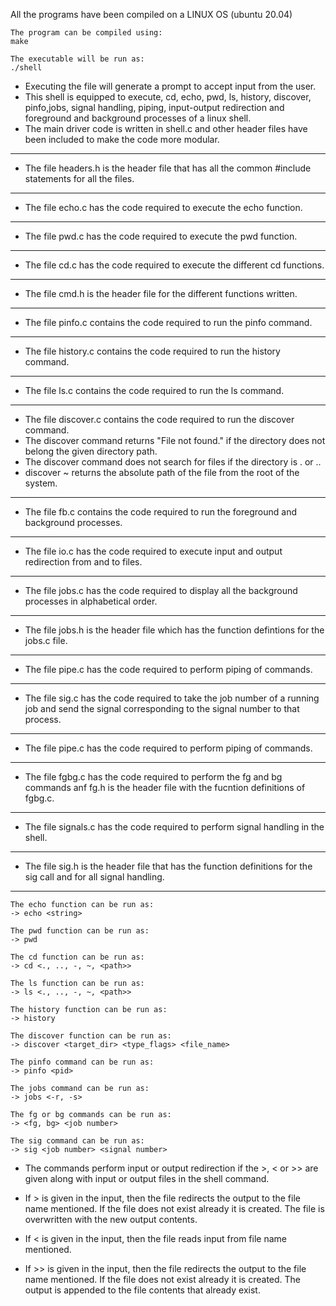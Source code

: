 All the programs have been compiled on a LINUX OS (ubuntu 20.04)


```
The program can be compiled using:
make

The executable will be run as:
./shell
```

- Executing the file will generate a prompt to accept input from the user.
- This shell is equipped to execute, cd, echo, pwd, ls, history, discover, pinfo,jobs, signal handling, piping, input-output redirection and foreground and background processes of a linux shell.
- The main driver code is written in shell.c and other header files have been included to make the code more modular.


***************************************

- The file headers.h is the header file that has all the common #include statements for all the files.
***************************************
- The file echo.c has the code required to execute the echo function.
***************************************

- The file pwd.c has the code required to execute the pwd function.
***************************************

- The file cd.c has the code required to execute the different cd functions.
***************************************

- The file cmd.h is the header file for the different functions written.
***************************************

- The file pinfo.c contains the code required to run the pinfo command.
***************************************

- The file history.c contains the code required to run the history command.
***************************************

- The file ls.c contains the code required to run the ls command.
***************************************

- The file discover.c contains the code required to run the discover command.
- The discover command returns "File not found." if the directory does not belong the given directory path.
- The discover command does not search for files if the directory is . or ..
- discover ~ returns the absolute path of the file from the root of the system.

***************************************

- The file fb.c contains the code required to run the foreground and background processes.

***************************************

- The file io.c has the code required to execute input and output redirection from and to files.
***************************************

- The file jobs.c has the code required to display all the background processes in alphabetical order.
***************************************

- The file jobs.h is the header file which has the function defintions for the jobs.c file.
***************************************

- The file pipe.c has the code required to perform piping of commands.
***************************************

- The file sig.c has the code required to take the job number of a running job and send the signal corresponding to the
signal number to that process.
***************************************

- The file pipe.c has the code required to perform piping of commands.
***************************************
- The file fgbg.c has the code required to perform the fg and bg commands anf fg.h is the header file with the fucntion definitions of fgbg.c.
***************************************

- The file signals.c has the code required to perform signal handling in the shell. 
***************************************

- The file sig.h is the header file that has the function definitions for the sig call and for all signal handling.
***************************************

```
The echo function can be run as:
-> echo <string>

The pwd function can be run as:
-> pwd

The cd function can be run as:
-> cd <., .., -, ~, <path>>

The ls function can be run as:
-> ls <., .., -, ~, <path>>

The history function can be run as:
-> history

The discover function can be run as:
-> discover <target_dir> <type_flags> <file_name>

The pinfo command can be run as:
-> pinfo <pid>

The jobs command can be run as:
-> jobs <-r, -s>

The fg or bg commands can be run as:
-> <fg, bg> <job number>

The sig command can be run as:
-> sig <job number> <signal number>

```

- The commands perform input or output redirection if the >, < or >> are given along with input or output files in the shell command.

- If > is given in the input, then the file redirects the output to the file name mentioned. If the file does not exist already it is created. The file is overwritten with the new output contents.

- If < is given in the input, then the file reads input from file name mentioned.

- If >> is given in the input, then the file redirects the output to the file name mentioned. If the file does not exist already it is created. The output is appended to the file contents that already exist.
